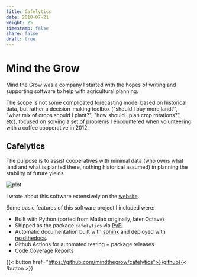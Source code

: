 ```yaml
---
title: Cafelytics
date: 2018-07-21
weight: 25
timestamp: false
share: false
draft: true
---
```


# Mind the Grow

Mind the Grow was a company I started with the hopes of writing and supporting software to help with agricultural planning.

The scope is not some complicated forecasting model based on historical data, but rather a decision-making toolbox ("should I buy more land?", "what mix of crops should I plant?", "how should I plan crop rotations?", etc), focused on solving a set of problems I encountered when volunteering with a coffee cooperative in 2012.

## Cafelytics
The purpose is to assist cooperatives with minimal data (who owns what land and what is planted there, nothing historical assumed) in planning the stability of future yields.

![plot](https://user-images.githubusercontent.com/40366263/126934177-7353103f-bd90-4a7a-9085-f409a69d1b66.png)

I wrote about this software extensively on the [website](https://www.mindthegrow.com/cafelytics/).

Some basic features of this software project I included were:
- Built with Python (ported from Matlab originally, later Octave)
- Shipped as the package `cafelytics` via [PyPi](https://pypi.org)
- Automatic documentation built with [sphinx](https://www.sphinx-doc.org/en/master/man/sphinx-build.html) and deployed with [readthedocs](https://readthedocs.org/).
- Github Actions for automated testing + package releases
- Code Coverage Reports

{{< button href="https://github.com/mindthegrow/cafelytics">}}github{{< /button >}}
